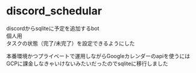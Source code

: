 # discord_schedular
discordからsqliteに予定を追加するbot  
個人用  
タスクの状態（完了/未完了）を設定できるようにした
  
本番環境かつプライベートで運用しながらGoogleカレンダーのapiを使うにはGCPに課金しなきゃいけないみたいだったのでsqliteに移行しました

